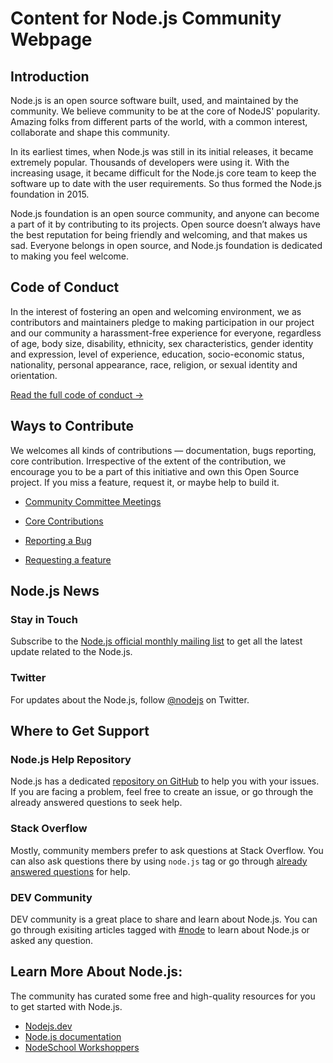 # Content for Node.js Community Webpage

## Introduction

Node.js is an open source software built, used, and maintained by the community. We believe community to be at the core of NodeJS' popularity. Amazing folks from different parts of the world, with a common interest, collaborate and shape this community.

In its earliest times, when Node.js was still in its initial releases, it became extremely popular. Thousands of developers were using it. With the increasing usage, it became difficult for the Node.js core team to keep the software up to date with the user requirements. So thus formed the Node.js foundation in 2015.

Node.js foundation is an open source community, and anyone can become a part of it by contributing to its projects. Open source doesn’t always have the best reputation for being friendly and welcoming, and that makes us sad. Everyone belongs in open source, and Node.js foundation is dedicated to making you feel welcome.

## Code of Conduct

In the interest of fostering an open and welcoming environment, we as contributors and maintainers pledge to making participation in our project and our community a harassment-free experience for everyone, regardless of age, body size, disability, ethnicity, sex characteristics, gender identity and expression, level of experience, education, socio-economic status, nationality, personal appearance, race, religion, or sexual identity and orientation.

[Read the full code of conduct →](https://github.com/nodejs/admin/blob/master/CODE_OF_CONDUCT.md)

## Ways to Contribute

We welcomes all kinds of contributions — documentation, bugs reporting, core contribution. Irrespective of the extent of the contribution, we encourage you to be a part of this initiative and own this Open Source project. If you miss a feature, request it, or maybe help to build it.

- [Community Committee Meetings](https://github.com/nodejs/community-committee)

- [Core Contributions](https://github.com/nodejs/node)

- [Reporting a Bug](https://github.com/nodejs/node/issues)

- [Requesting a feature](https://github.com/nodejs/node/issues)


## Node.js News

### Stay in Touch

Subscribe to the [Node.js official monthly mailing list](https://us14.campaign-archive.com/home/?u=c7c2e114a827812354112c23b&id=f006b61f29) to get all the latest update related to the Node.js.

### Twitter

For updates about the Node.js, follow [@nodejs](https://twitter.com/nodejs)  on Twitter.

## Where to Get Support

### Node.js Help Repository

Node.js has a dedicated [repository on GitHub](https://github.com/nodejs/help) to help you with your issues. If you are facing a problem, feel free to create an issue, or go through the already answered questions to seek help.

### Stack Overflow

Mostly, community members prefer to ask questions at Stack Overflow. You can also ask questions there by using `node.js` tag or go through [already answered questions](https://stackoverflow.com/tags/node.js) for help.

### DEV Community

DEV community is a great place to share and learn about Node.js. You can go through exisiting articles tagged with [#node](https://dev.to/t/node) to learn about Node.js or asked any question.

## Learn More About Node.js:

The community has curated some free and high-quality resources for you to get started with Node.js.

* [Nodejs.dev](https://nodejs.dev/)
* [Node.js documentation](https://nodejs.org/en/docs/)
* [NodeSchool Workshoppers](https://nodeschool.io/#workshoppers)
